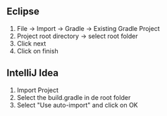 


## Eclipse 
1. File -> Import -> Gradle -> Existing Gradle Project
2. Project root directory  -> select root folder
3. Click next
4. Click on finish


## IntelliJ Idea

1. Import Project
2. Select the build.gradle in de root folder
3. Select "Use auto-import" and click on OK

